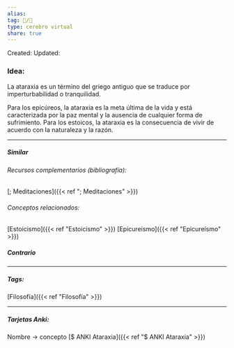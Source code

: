 ```yaml
---
alias: 
tag: 📝/🌱
type: cerebro virtual
share: true
---
```

Created: 
Updated: 


### Idea:
La ataraxia es un término del griego antiguo que se traduce por imperturbabilidad o tranquilidad.

Para los epicúreos, la ataraxia es la meta última de la vida y está caracterizada por la paz mental y la ausencia de cualquier forma de sufrimiento.
Para los estoicos, la ataraxia es la consecuencia de vivir de acuerdo con la naturaleza y la razón.

---
##### Similar
###### Recursos complementarios (bibliografía):
[; Meditaciones]({{< ref "; Meditaciones" >}})
###### Conceptos relacionados:
[Estoicismo]({{< ref "Estoicismo" >}})
[Epicureísmo]({{< ref "Epicureísmo" >}})
##### Contrario


---
##### Tags:
[Filosofía]({{< ref "Filosofía" >}})

---
##### Tarjetas Anki:
Nombre → concepto
[$ ANKI Ataraxia]({{< ref "$ ANKI Ataraxia" >}})
